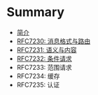 # Summary

* [简介](README.md)
* [RFC7230: 消息格式与路由](RFC7230/0.Abstract摘要.md)
* [RFC7231: 语义与内容](RFC7231/0.Abstract摘要.md)
* [RFC7232: 条件请求](RFC7232/0.Abstract摘要.md)
* RFC7233: 范围请求
* RFC7234: 缓存
* RFC7235: 认证

